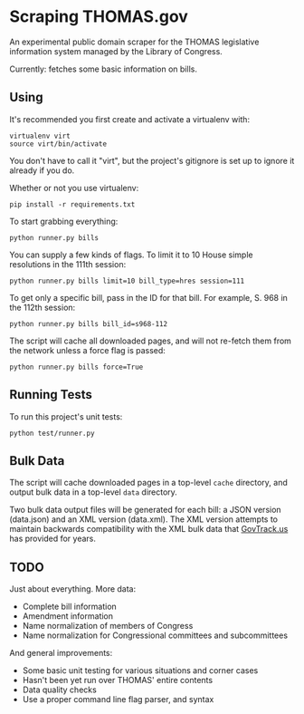 Scraping THOMAS.gov
===================

An experimental public domain scraper for the THOMAS legislative information system managed by the Library of Congress.

Currently: fetches some basic information on bills.


Using
-----

It's recommended you first create and activate a virtualenv with:

    virtualenv virt
    source virt/bin/activate

You don't have to call it "virt", but the project's gitignore is set up to ignore it already if you do.

Whether or not you use virtualenv:

    pip install -r requirements.txt

To start grabbing everything:

    python runner.py bills

You can supply a few kinds of flags. To limit it to 10 House simple resolutions in the 111th session:

    python runner.py bills limit=10 bill_type=hres session=111

To get only a specific bill, pass in the ID for that bill. For example, S. 968 in the 112th session:

    python runner.py bills bill_id=s968-112

The script will cache all downloaded pages, and will not re-fetch them from the network unless a force flag is passed:

    python runner.py bills force=True


Running Tests
-------------

To run this project's unit tests:

    python test/runner.py


Bulk Data
---------

The script will cache downloaded pages in a top-level `cache` directory, and output bulk data in a top-level `data` directory.

Two bulk data output files will be generated for each bill: a JSON version (data.json) and an XML version (data.xml). The XML version attempts to maintain backwards compatibility with the XML bulk data that [GovTrack.us](http://govtrack.us) has provided for years.


TODO
----

Just about everything. More data:

* Complete bill information
* Amendment information
* Name normalization of members of Congress
* Name normalization for Congressional committees and subcommittees

And general improvements:

* Some basic unit testing for various situations and corner cases
* Hasn't been yet run over THOMAS' entire contents
* Data quality checks
* Use a proper command line flag parser, and syntax